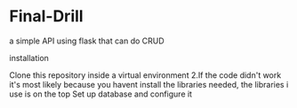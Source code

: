 # Final-Drill

a simple API using flask that can do CRUD

installation

Clone this repository inside a virtual environment 2.If the code didn't work it's most likely because you havent install the libraries needed, the libraries i use is on the top
Set up database and configure it
